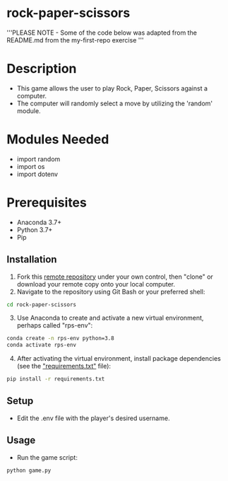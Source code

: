 # rock-paper-scissors
'''PLEASE NOTE - Some of the code below was adapted from the README.md from the my-first-repo exercise
'''

# Description
  + This game allows the user to play Rock, Paper, Scissors against a computer.
  + The computer will randomly select a move by utilizing the 'random' module.

# Modules Needed
  + import random
  + import os
  + import dotenv

# Prerequisites
  + Anaconda 3.7+
  + Python 3.7+
  + Pip

## Installation

1. Fork this [remote repository](https://github.com/ts2905/rock-paper-scissors) under your own control, then "clone" or download your remote copy onto your local computer.
2. Navigate to the repository using Git Bash or your preferred shell:

```sh
cd rock-paper-scissors
```

3. Use Anaconda to create and activate a new virtual environment, perhaps called "rps-env":

```sh
conda create -n rps-env python=3.8
conda activate rps-env
```

4. After activating the virtual environment, install package dependencies (see the ["requirements.txt"](/requirements.txt) file):

```sh
pip install -r requirements.txt
```

## Setup

* Edit the .env file with the player's desired username.


## Usage

* Run the game script:

```py
python game.py